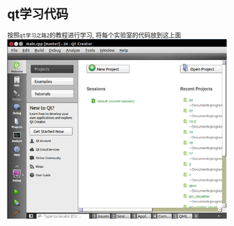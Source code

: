 # qt学习代码
按照`qt学习之路2`的教程进行学习, 将每个实验室的代码放到这上面
![](https://github.com/bozhicheng91/qt/blob/master/picture/Selection_051.png)